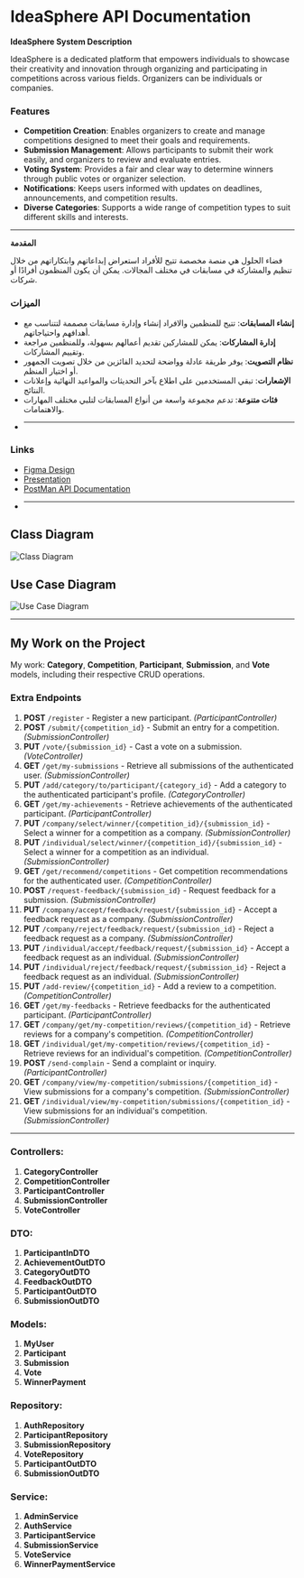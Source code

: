# IdeaSphere API Documentation

**IdeaSphere System Description**

IdeaSphere is a dedicated platform that empowers individuals to showcase their creativity and innovation through organizing and participating in competitions across various fields. Organizers can be individuals or companies.

### Features

- **Competition Creation**: Enables organizers to create and manage competitions designed to meet their goals and requirements.
- **Submission Management**: Allows participants to submit their work easily, and organizers to review and evaluate entries.
- **Voting System**: Provides a fair and clear way to determine winners through public votes or organizer selection.
- **Notifications**: Keeps users informed with updates on deadlines, announcements, and competition results.
- **Diverse Categories**: Supports a wide range of competition types to suit different skills and interests.

---

**المقدمة**

فضاء الحلول هي منصة مخصصة تتيح للأفراد استعراض إبداعاتهم وابتكاراتهم من خلال تنظيم والمشاركة في مسابقات في مختلف المجالات. يمكن أن يكون المنظمون أفرادًا أو شركات.

### الميزات

- **إنشاء المسابقات**: تتيح للمنظمين والافراد إنشاء وإدارة مسابقات مصممة لتتناسب مع أهدافهم واحتياجاتهم.
- **إدارة المشاركات**: يمكن للمشاركين تقديم أعمالهم بسهولة، وللمنظمين مراجعة وتقييم المشاركات.
- **نظام التصويت**: يوفر طريقة عادلة وواضحة لتحديد الفائزين من خلال تصويت الجمهور أو اختيار المنظم.
- **الإشعارات**: تبقي المستخدمين على اطلاع بآخر التحديثات والمواعيد النهائية وإعلانات النتائج.
- **فئات متنوعة**: تدعم مجموعة واسعة من أنواع المسابقات لتلبي مختلف المهارات والاهتمامات.
- 
  ---
### Links

- [Figma Design](https://www.figma.com/proto/oUBCUch383eDZlzbEHI1jv/IdeaSphere?node-id=61-497&p=f&t=1zzA4JYAwr813AdI-1&scaling=contain&content-scaling=fixed&page-id=0%3A1)
- [Presentation](https://www.canva.com/design/DAGbau1CiMA/fg470odHkUVnt0vgD1Unmg/edit)
- [PostMan API Documentation](https://documenter.getpostman.com/view/39709949/2sAYJAcwWX)
- 
  ---

## Class Diagram

![Class Diagram](https://cdn.discordapp.com/attachments/1321830373256335403/1325847348890566749/IdeaSphereClassDiagram.drawio.png?ex=677d4711&is=677bf591&hm=544b66b3840b4305752da97ce688d9c900d7666a08bf0c9d47adc8376e722fe1&)

## Use Case Diagram

![Use Case Diagram](https://cdn.discordapp.com/attachments/1321830373256335403/1325964561186164766/ideaSphereUseCase.drawio.png?ex=677db43a&is=677c62ba&hm=db0d9c750d1284664d39951e937a190b0a289b3b464040db2fb2f33d58abb08a&)

---

## My Work on the Project

My work: **Category**, **Competition**, **Participant**, **Submission**, and **Vote** models, including their respective CRUD operations. 
### Extra Endpoints

1. **POST** `/register` - Register a new participant. *(ParticipantController)*
2. **POST** `/submit/{competition_id}` - Submit an entry for a competition. *(SubmissionController)*
3. **PUT** `/vote/{submission_id}` - Cast a vote on a submission. *(VoteController)*
4. **GET** `/get/my-submissions` - Retrieve all submissions of the authenticated user. *(SubmissionController)*
5. **PUT** `/add/category/to/participant/{category_id}` - Add a category to the authenticated participant's profile. *(CategoryController)*
6. **GET** `/get/my-achievements` - Retrieve achievements of the authenticated participant. *(ParticipantController)*
7. **PUT** `/company/select/winner/{competition_id}/{submission_id}` - Select a winner for a competition as a company. *(SubmissionController)*
8. **PUT** `/individual/select/winner/{competition_id}/{submission_id}` - Select a winner for a competition as an individual. *(SubmissionController)*
9. **GET** `/get/recommend/competitions` - Get competition recommendations for the authenticated user. *(CompetitionController)*
10. **POST** `/request-feedback/{submission_id}` - Request feedback for a submission. *(SubmissionController)*
11. **PUT** `/company/accept/feedback/request/{submission_id}` - Accept a feedback request as a company. *(SubmissionController)*
12. **PUT** `/company/reject/feedback/request/{submission_id}` - Reject a feedback request as a company. *(SubmissionController)*
13. **PUT** `/individual/accept/feedback/request/{submission_id}` - Accept a feedback request as an individual. *(SubmissionController)*
14. **PUT** `/individual/reject/feedback/request/{submission_id}` - Reject a feedback request as an individual. *(SubmissionController)*
15. **PUT** `/add-review/{competition_id}` - Add a review to a competition. *(CompetitionController)*
16. **GET** `/get/my-feedbacks` - Retrieve feedbacks for the authenticated participant. *(ParticipantController)*
17. **GET** `/company/get/my-competition/reviews/{competition_id}` - Retrieve reviews for a company's competition. *(CompetitionController)*
18. **GET** `/individual/get/my-competition/reviews/{competition_id}` - Retrieve reviews for an individual's competition. *(CompetitionController)*
19. **POST** `/send-complain` - Send a complaint or inquiry. *(ParticipantController)*
20. **GET** `/company/view/my-competition/submissions/{competition_id}` - View submissions for a company's competition. *(SubmissionController)*
21. **GET** `/individual/view/my-competition/submissions/{competition_id}` - View submissions for an individual's competition. *(SubmissionController)*

---

### Controllers:

1. **CategoryController**
2. **CompetitionController**
3. **ParticipantController**
4. **SubmissionController**
5. **VoteController**

### DTO:

1. **ParticipantInDTO**
2. **AchievementOutDTO**
3. **CategoryOutDTO**
4. **FeedbackOutDTO**
5. **ParticipantOutDTO**
6. **SubmissionOutDTO**

### Models:

1. **MyUser**
2. **Participant**
3. **Submission**
4. **Vote**
5. **WinnerPayment**

### Repository:

1. **AuthRepository**
2. **ParticipantRepository**
3. **SubmissionRepository**
4. **VoteRepository**
5. **ParticipantOutDTO**
6. **SubmissionOutDTO**

### Service:

1. **AdminService**
2. **AuthService**
3. **ParticipantService**
4. **SubmissionService**
5. **VoteService**
6. **WinnerPaymentService**




